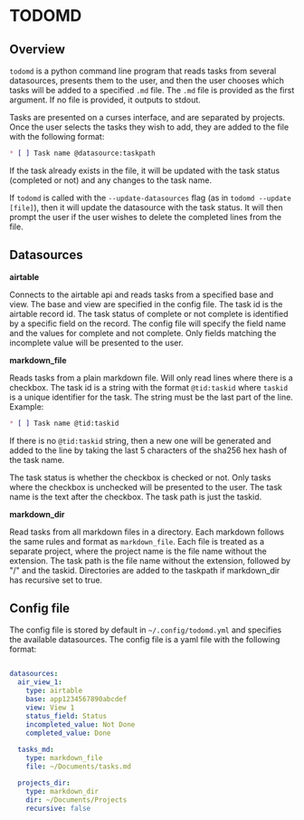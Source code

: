 # TODOMD

## Overview

`todomd` is a python command line program that reads tasks from several datasources, presents them to the user, and then the user chooses which tasks will be added to a specified `.md` file. The `.md` file is provided as the first argument. If no file is provided, it outputs to stdout.

Tasks are presented on a curses interface, and are separated by projects. Once the user selects the tasks they wish to add, they are added to the file with the following format:

```markdown
* [ ] Task name @datasource:taskpath
```

If the task already exists in the file, it will be updated with the task status (completed or not) and any changes to the task name.

If `todomd` is called with the `--update-datasources` flag (as in `todomd --update [file]`), then it will update the datasource with the task status. It will then prompt the user if the user wishes to delete the completed lines from the file. 

## Datasources

**airtable**

Connects to the airtable api and reads tasks from a specified base and view. The base and view are specified in the config file. The task id is the airtable record id.
The task status of complete or not complete is identified by a specific field on the record. The config file will specify the field name and the values for complete and not complete. Only fields matching the incomplete value will be presented to the user.

**markdown_file**

Reads tasks from a plain markdown file. Will only read lines where there is a checkbox. The task id is a string with the format `@tid:taskid` where `taskid` is a unique identifier for the task. The string must be the last part of the line. Example:


```markdown
* [ ] Task name @tid:taskid
```

If there is no `@tid:taskid` string, then a new one will be generated and added to the line by taking the last 5 characters of the sha256 hex hash of the task name.

The task status is whether the checkbox is checked or not. Only tasks where the checkbox is unchecked will be presented to the user. The task name is the text after the checkbox.
The task path is just the taskid.

**markdown_dir**

Read tasks from all markdown files in a directory. Each markdown follows the same rules and format as `markdown_file`. Each file is treated as a separate project, where the project name is the file name without the extension. The task path is the file name without the extension, followed by "/" and the taskid. Directories are added to the taskpath if markdown_dir has recursive set to true.

## Config file

The config file is stored by default in `~/.config/todomd.yml` and specifies the available datasources. The config file is a yaml file with the following format:

```yaml

datasources:
  air_view_1: 
    type: airtable
    base: app1234567890abcdef
    view: View 1
    status_field: Status
    incompleted_value: Not Done
    completed_value: Done
  
  tasks_md:
    type: markdown_file
    file: ~/Documents/tasks.md

  projects_dir:
    type: markdown_dir
    dir: ~/Documents/Projects
    recursive: false
```


